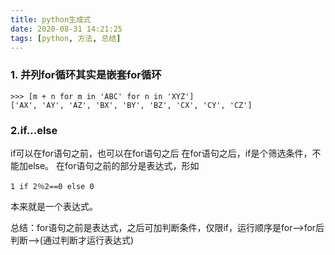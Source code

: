 ```yaml
---
title: python生成式
date: 2020-08-31 14:21:25
tags: [python, 方法, 总结]
---
```

### 1. 并列for循环其实是嵌套for循环
```
>>> [m + n for m in 'ABC' for n in 'XYZ']
['AX', 'AY', 'AZ', 'BX', 'BY', 'BZ', 'CX', 'CY', 'CZ']
```

### 2.if...else
if可以在for语句之前，也可以在for语句之后
在for语句之后，if是个筛选条件，不能加else。
在for语句之前的部分是表达式，形如
```
1 if 2％2==0 else 0
```
本来就是一个表达式。

总结：for语句之前是表达式，之后可加判断条件，仅限if，运行顺序是for--\>for后判断--\>(通过判断才运行表达式)
